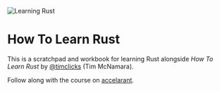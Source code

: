 ![Learning Rust](https://learning.accelerant.dev/content-assets/public/eyJhbGciOiJIUzI1NiJ9.eyJvYmplY3Rfa2V5IjoiaDhldHFvMGgzM2lmYWZldm4yOWt4NWF2bnp1MSIsImRvbWFpbiI6ImxlYXJuaW5nLmFjY2VsZXJhbnQuZGV2In0.nRZBfs-RYrCmCRS_3G4Z_78y1qcW-kxGex8wQo6mJ2U)

# How To Learn Rust

This is a scratchpad and workbook for learning Rust alongside *How To Learn Rust* by [@timclicks](https://x.com/timClicks) (Tim McNamara).

Follow along with the course on [accelarant](https://learning.accelerant.dev).

